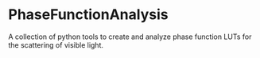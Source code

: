 # PhaseFunctionAnalysis
 A collection of python tools to create and analyze phase function LUTs for the scattering of visible light.
